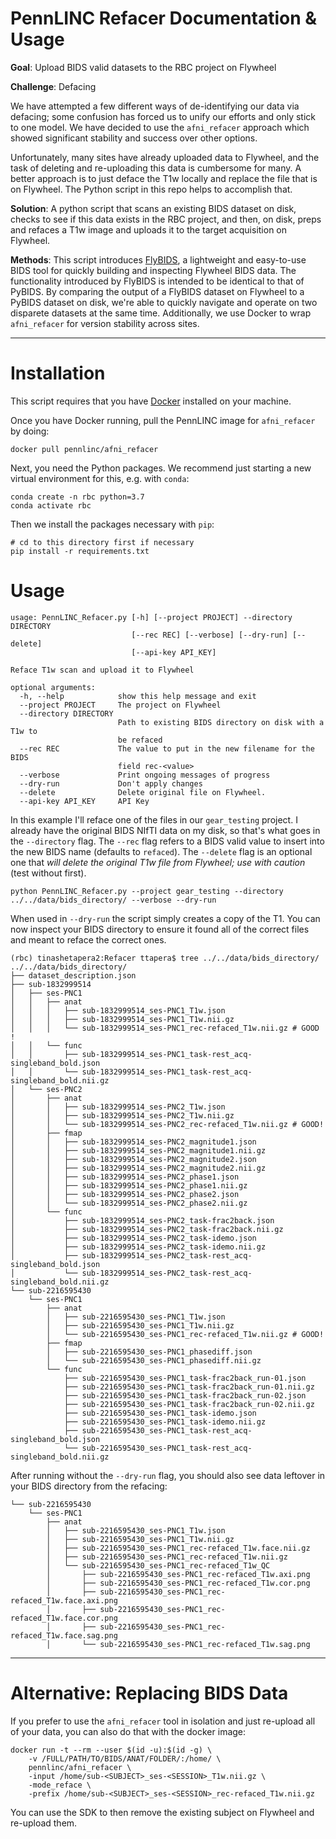 # PennLINC Refacer Documentation & Usage

**Goal**: Upload BIDS valid datasets to the RBC project on Flywheel

**Challenge**: Defacing

We have attempted a few different ways of de-identifying our data via defacing;
some confusion has forced us to unify our efforts and only stick to one model.
We have decided to use the `afni_refacer` approach which showed significant
stability and success over other options.

Unfortunately, many sites have already uploaded data to Flywheel, and the task
of deleting and re-uploading this data is cumbersome for many. A better approach
is to just deface the T1w locally and replace the file that is on Flywheel. The
Python script in this repo helps to accomplish that.

**Solution**: A python script that scans an existing BIDS dataset on disk,
checks to see if this data exists in the RBC project, and then, on disk, preps
and refaces a T1w image and uploads it to the target acquisition on Flywheel.

**Methods**: This script introduces [FlyBIDS](https://github.com/PennLINC/FlyBIDS),
a lightweight and easy-to-use BIDS
tool for quickly building and inspecting Flywheel BIDS data. The functionality
introduced by FlyBIDS is intended to be identical to that of PyBIDS. By comparing
the output of a FlyBIDS dataset on Flywheel to a PyBIDS dataset on disk, we're
able to quickly navigate and operate on two disparete datasets at the same time.
Additionally, we use Docker to wrap `afni_refacer` for version stability across
sites.

---

# Installation

This script requires that you have [Docker](https://www.docker.com/get-started) installed on your machine.

Once you have Docker running, pull the PennLINC image for `afni_refacer` by doing:

```
docker pull pennlinc/afni_refacer
```

Next, you need the Python packages. We recommend just starting a new virtual
environment for this, e.g. with `conda`:

```
conda create -n rbc python=3.7
conda activate rbc
```

Then we install the packages necessary with `pip`:

```
# cd to this directory first if necessary
pip install -r requirements.txt
```

# Usage
```
usage: PennLINC_Refacer.py [-h] [--project PROJECT] --directory DIRECTORY
                           [--rec REC] [--verbose] [--dry-run] [--delete]
                           [--api-key API_KEY]

Reface T1w scan and upload it to Flywheel

optional arguments:
  -h, --help            show this help message and exit
  --project PROJECT     The project on Flywheel
  --directory DIRECTORY
                        Path to existing BIDS directory on disk with a T1w to
                        be refaced
  --rec REC             The value to put in the new filename for the BIDS
                        field rec-<value>
  --verbose             Print ongoing messages of progress
  --dry-run             Don't apply changes
  --delete              Delete original file on Flywheel.
  --api-key API_KEY     API Key
```

In this example I'll reface one of the files in our `gear_testing` project.
I already have the original BIDS NIfTI data on my disk, so that's what goes in the
`--directory` flag. The `--rec` flag refers to a BIDS valid value to insert into
the new BIDS name (defaults to `refaced`). The `--delete` flag is an optional one that *will delete the
original T1w file from Flywheel; use with caution* (test without first).

```
python PennLINC_Refacer.py --project gear_testing --directory ../../data/bids_directory/ --verbose --dry-run
```

When used in `--dry-run` the script simply creates a copy of the T1. You can now
inspect your BIDS directory to ensure it found all of the correct files and meant
to reface the correct ones.

```
(rbc) tinashetapera2:Refacer ttapera$ tree ../../data/bids_directory/
../../data/bids_directory/
├── dataset_description.json
├── sub-1832999514
│   ├── ses-PNC1
│   │   ├── anat
│   │   │   ├── sub-1832999514_ses-PNC1_T1w.json
│   │   │   ├── sub-1832999514_ses-PNC1_T1w.nii.gz
│   │   │   └── sub-1832999514_ses-PNC1_rec-refaced_T1w.nii.gz # GOOD !
│   │   └── func
│   │       ├── sub-1832999514_ses-PNC1_task-rest_acq-singleband_bold.json
│   │       └── sub-1832999514_ses-PNC1_task-rest_acq-singleband_bold.nii.gz
│   └── ses-PNC2
│       ├── anat
│       │   ├── sub-1832999514_ses-PNC2_T1w.json
│       │   ├── sub-1832999514_ses-PNC2_T1w.nii.gz
│       │   └── sub-1832999514_ses-PNC2_rec-refaced_T1w.nii.gz # GOOD!
│       ├── fmap
│       │   ├── sub-1832999514_ses-PNC2_magnitude1.json
│       │   ├── sub-1832999514_ses-PNC2_magnitude1.nii.gz
│       │   ├── sub-1832999514_ses-PNC2_magnitude2.json
│       │   ├── sub-1832999514_ses-PNC2_magnitude2.nii.gz
│       │   ├── sub-1832999514_ses-PNC2_phase1.json
│       │   ├── sub-1832999514_ses-PNC2_phase1.nii.gz
│       │   ├── sub-1832999514_ses-PNC2_phase2.json
│       │   └── sub-1832999514_ses-PNC2_phase2.nii.gz
│       └── func
│           ├── sub-1832999514_ses-PNC2_task-frac2back.json
│           ├── sub-1832999514_ses-PNC2_task-frac2back.nii.gz
│           ├── sub-1832999514_ses-PNC2_task-idemo.json
│           ├── sub-1832999514_ses-PNC2_task-idemo.nii.gz
│           ├── sub-1832999514_ses-PNC2_task-rest_acq-singleband_bold.json
│           └── sub-1832999514_ses-PNC2_task-rest_acq-singleband_bold.nii.gz
└── sub-2216595430
    └── ses-PNC1
        ├── anat
        │   ├── sub-2216595430_ses-PNC1_T1w.json
        │   ├── sub-2216595430_ses-PNC1_T1w.nii.gz
        │   └── sub-2216595430_ses-PNC1_rec-refaced_T1w.nii.gz # GOOD!
        ├── fmap
        │   ├── sub-2216595430_ses-PNC1_phasediff.json
        │   └── sub-2216595430_ses-PNC1_phasediff.nii.gz
        └── func
            ├── sub-2216595430_ses-PNC1_task-frac2back_run-01.json
            ├── sub-2216595430_ses-PNC1_task-frac2back_run-01.nii.gz
            ├── sub-2216595430_ses-PNC1_task-frac2back_run-02.json
            ├── sub-2216595430_ses-PNC1_task-frac2back_run-02.nii.gz
            ├── sub-2216595430_ses-PNC1_task-idemo.json
            ├── sub-2216595430_ses-PNC1_task-idemo.nii.gz
            ├── sub-2216595430_ses-PNC1_task-rest_acq-singleband_bold.json
            └── sub-2216595430_ses-PNC1_task-rest_acq-singleband_bold.nii.gz
```

After running without the `--dry-run` flag, you should also see data leftover in
your BIDS directory from the refacing:
```
└── sub-2216595430
    └── ses-PNC1
        ├── anat
        │   ├── sub-2216595430_ses-PNC1_T1w.json
        │   ├── sub-2216595430_ses-PNC1_T1w.nii.gz
        │   ├── sub-2216595430_ses-PNC1_rec-refaced_T1w.face.nii.gz
        │   ├── sub-2216595430_ses-PNC1_rec-refaced_T1w.nii.gz
        │   └── sub-2216595430_ses-PNC1_rec-refaced_T1w_QC
        │       ├── sub-2216595430_ses-PNC1_rec-refaced_T1w.axi.png
        │       ├── sub-2216595430_ses-PNC1_rec-refaced_T1w.cor.png
        │       ├── sub-2216595430_ses-PNC1_rec-refaced_T1w.face.axi.png
        │       ├── sub-2216595430_ses-PNC1_rec-refaced_T1w.face.cor.png
        │       ├── sub-2216595430_ses-PNC1_rec-refaced_T1w.face.sag.png
        │       └── sub-2216595430_ses-PNC1_rec-refaced_T1w.sag.png
```

---

# Alternative: Replacing BIDS Data

If you prefer to use the `afni_refacer` tool in isolation and just re-upload all of your data, you can also do that with the docker image:

```
docker run -t --rm --user $(id -u):$(id -g) \
    -v /FULL/PATH/TO/BIDS/ANAT/FOLDER/:/home/ \
    pennlinc/afni_refacer \
    -input /home/sub-<SUBJECT>_ses-<SESSION>_T1w.nii.gz \
    -mode_reface \
    -prefix /home/sub-<SUBJECT>_ses-<SESSION>_rec-refaced_T1w.nii.gz
```
You can use the SDK to then remove the existing subject on Flywheel and re-upload them.
